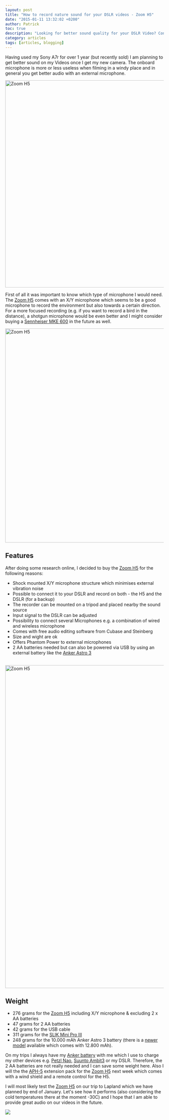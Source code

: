 ```yaml
---
layout: post
title: "How to record nature sound for your DSLR videos - Zoom H5"
date: "2015-01-11 13:32:02 +0200"
author: Patrick
toc: true
description: "Looking for better sound quality for your DSLR Video? Consider the Zoom H5"
category: articles
tags: [articles, blogging]
---
```


Having used my Sony A7r for over 1 year (but recently sold) I am planning to get better sound on my Videos once I get my new camera. The onboard microphone is more or less useless when filming in a windy place and in general you get better audio with an external microphone.
   
<a href="https://www.flickr.com/photos/90204224@N07/15630751654" title="Zoom H5"><img src="https://farm8.staticflickr.com/7468/15630751654_424fb06abb_b.jpg" width="1024" height="657" alt="Zoom H5"></a>
   
First of all it was important to know which type of microphone I would need. The <a href="http://amzn.to/1yTJDZs">Zoom H5</a> comes with an X/Y microphone which seems to be a good microphone to record the environment but also towards a certain direction. For a more focused recording (e.g. if you want to record a bird in the distance), a shotgun microphone would be even better and I might consider buying a <a href="http://amzn.to/14jumU0">Sennheiser MKE 600</a> in the future as well.
   
<a href="https://www.flickr.com/photos/90204224@N07/16251312821" title="Zoom H5"><img src="https://farm8.staticflickr.com/7533/16251312821_8db614634c_b.jpg" width="1024" height="679" alt="Zoom H5"></a><br>
   
## Features
After doing some research online, I decided to buy the <a href="http://amzn.to/1yTJDZs">Zoom H5</a> for the following reasons:

* Shock mounted X/Y microphone structure which minimises external vibration noise
* Possible to connect it to your DSLR and record on both - the H5 and the DSLR (for a backup)
* The recorder can be mounted on a tripod and placed nearby the sound source
* Input signal to the DSLR can be adjusted
* Possibility to connect several Microphones e.g. a combination of wired and wireless microphone
* Comes with free audio editing software from Cubase and Steinberg
* Size and wight are ok
* Offers Phantom Power to external microphones
* 2 AA batteries needed but can also be powered via USB by using an external battery like the <a href="http://amzn.to/1slxquk">Anker Astro 3</a><br><br>

<a href="https://www.flickr.com/photos/90204224@N07/15630752434" title="Zoom H5"><img src="https://farm8.staticflickr.com/7527/15630752434_862665f4c3_b.jpg" width="768" height="1024" alt="Zoom H5"></a>

## Weight

* 276 grams for the <a href="http://amzn.to/1yTJDZs">Zoom H5</a> including X/Y microphone & excluding 2 x AA batteries
* 47 grams for 2 AA batteries
* 42 grams for the USB cable
* 311 grams for the <a href="http://amzn.to/1wKEtsW">SLIK Mini Pro III</a>
* 248 grams for the 10.000 mAh Anker Astro 3 battery (there is a <a href="http://amzn.to/1slxquk">newer model</a> available which comes with 12.800 mAh).

On my trips I always have my <a href="http://amzn.to/1slxquk">Anker battery</a> with me which I use to charge my other devices e.g. <a href="http://hikeventures.com/petzl-nao-headlamp-test/">Petzl Nao</a>, <a href="http://hikeventures.com/suunto-ambit3-ambit2-worth-upgrade/">Suunto Ambit3</a> or my DSLR. Therefore, the 2 AA batteries are not really needed and I can save some weight here. Also I will the the <a href="http://amzn.to/1y2BLVy">APH-5</a> extension pack for the <a href="http://amzn.to/1yTJDZs">Zoom H5</a> next week which comes with a wind shield and a remote control for the H5.

I will most likely test the <a href="http://amzn.to/1yTJDZs">Zoom H5</a> on our trip to Lapland which we have planned by end of January. Let's see how it performs (also considering the cold temperatures there at the moment -30C) and I hope that I am able to provide great audio on our videos in the future.

<a rel="nofollow" href="http://www.amazon.com/gp/product/B00KCXMBES/ref=as_li_tl?ie=UTF8&camp=1789&creative=9325&creativeASIN=B00KCXMBES&linkCode=as2&tag=hikeve-20&linkId=2YSTHT6ETNACB3SM"><img border="0" src="http://ws-na.amazon-adsystem.com/widgets/q?_encoding=UTF8&ASIN=B00KCXMBES&Format=_SL250_&ID=AsinImage&MarketPlace=US&ServiceVersion=20070822&WS=1&tag=hikeve-20" ></a><img src="http://ir-na.amazon-adsystem.com/e/ir?t=hikeve-20&l=as2&o=1&a=B00KCXMBES" width="1" height="1" border="0" alt="" style="border:none !important; margin:0px !important;" />
